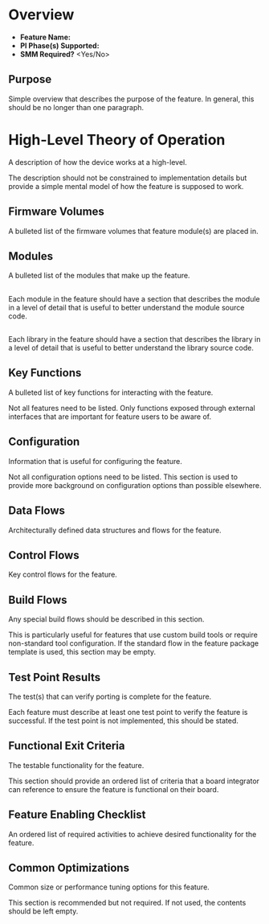 # Overview
* **Feature Name:** <Feature Name>
* **PI Phase(s) Supported:** <PI Phases Supported>
* **SMM Required?** <Yes/No>

## Purpose
Simple overview that describes the purpose of the feature. In general, this should be no longer than one paragraph.

# High-Level Theory of Operation
A description of how the device works at a high-level.

The description should not be constrained to implementation details but provide a simple mental model of how the
feature is supposed to work.

## Firmware Volumes
A bulleted list of the firmware volumes that feature module(s) are placed in.

## Modules
A bulleted list of the modules that make up the feature.

## <Module Name>
Each module in the feature should have a section that describes the module in a level of detail that is useful
to better understand the module source code.

## <Library Name>
Each library in the feature should have a section that describes the library in a level of detail that is useful
to better understand the library source code.

## Key Functions
A bulleted list of key functions for interacting with the feature.

Not all features need to be listed. Only functions exposed through external interfaces that are important for feature
users to be aware of.

## Configuration
Information that is useful for configuring the feature.

Not all configuration options need to be listed. This section is used to provide more background on configuration
options than possible elsewhere.

## Data Flows
Architecturally defined data structures and flows for the feature.

## Control Flows
Key control flows for the feature.

## Build Flows
Any special build flows should be described in this section.

This is particularly useful for features that use custom build tools or require non-standard tool configuration. If the
standard flow in the feature package template is used, this section may be empty.

## Test Point Results
The test(s) that can verify porting is complete for the feature.

Each feature must describe at least one test point to verify the feature is successful. If the test point is not
implemented, this should be stated.

## Functional Exit Criteria
The testable functionality for the feature.

This section should provide an ordered list of criteria that a board integrator can reference to ensure the feature is
functional on their board.

## Feature Enabling Checklist
An ordered list of required activities to achieve desired functionality for the feature.

## Common Optimizations
Common size or performance tuning options for this feature.

This section is recommended but not required. If not used, the contents should be left empty.
